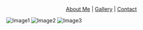 <p align="center">
  <a href="#">About Me</a> |
  <a href="#">Gallery</a> |
  <a href="#">Contact</a>
</p>



![Image1](https://snmizeras.github.io/portfolio/04-nature_721703848.jpg) ![Image2](https://snmizeras.github.io/portfolio/loveourplanet-4851331__340.webp) ![Image3](https://snmizeras.github.io/portfolio/photo-1444703686981-a3abbc4d4fe3.jfif)


